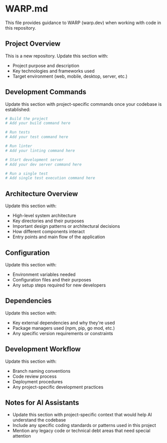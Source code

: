 # WARP.md

This file provides guidance to WARP (warp.dev) when working with code in this repository.

## Project Overview

This is a new repository. Update this section with:
- Project purpose and description
- Key technologies and frameworks used
- Target environment (web, mobile, desktop, server, etc.)

## Development Commands

Update this section with project-specific commands once your codebase is established:

```bash
# Build the project
# Add your build command here

# Run tests
# Add your test command here

# Run linter
# Add your linting command here

# Start development server
# Add your dev server command here

# Run a single test
# Add single test execution command here
```

## Architecture Overview

Update this section with:
- High-level system architecture
- Key directories and their purposes
- Important design patterns or architectural decisions
- How different components interact
- Entry points and main flow of the application

## Configuration

Update this section with:
- Environment variables needed
- Configuration files and their purposes
- Any setup steps required for new developers

## Dependencies

Update this section with:
- Key external dependencies and why they're used
- Package managers used (npm, pip, go mod, etc.)
- Any specific version requirements or constraints

## Development Workflow

Update this section with:
- Branch naming conventions
- Code review process
- Deployment procedures
- Any project-specific development practices

## Notes for AI Assistants

- Update this section with project-specific context that would help AI understand the codebase
- Include any specific coding standards or patterns used in this project
- Mention any legacy code or technical debt areas that need special attention